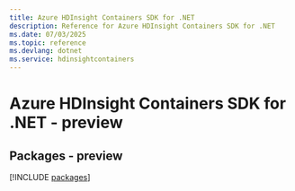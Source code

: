 ```yaml
---
title: Azure HDInsight Containers SDK for .NET
description: Reference for Azure HDInsight Containers SDK for .NET
ms.date: 07/03/2025
ms.topic: reference
ms.devlang: dotnet
ms.service: hdinsightcontainers
---
```

# Azure HDInsight Containers SDK for .NET - preview
## Packages - preview
[!INCLUDE [packages](hdinsight-containers-index.md)]